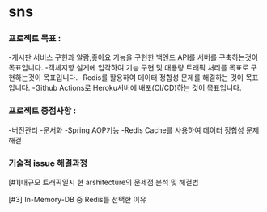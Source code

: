 # sns
### 프로젝트 목표 :
-게시판 서비스 구현과 알람,좋아요 기능을 구현한 백엔드 API를 서버를 구축하는것이 목표입니다.
-객체지향 설게에 입각하여 기능 구현 및 대용량 트래픽 처리를 목표로 구현하는것이 목표입니다.
-Redis를 활용하여 데이터 정합성 문제를 해결하는 것이 목표입니다.
-Github Actions로 Heroku서버에 배포(CI/CD)하는 것이 목표입니다. 

### 프로젝트 중점사항 :

-버전관리
-문서화
-Spring AOP기능 
-Redis Cache를 사용하여 데이터 정합성 문제해결 

### 기술적 issue 해결과정 
[#1]대규모 트래픽일시 현 arshitecture의 문제점 분석 및 해결법



[#3] In-Memory-DB 중 Redis를 선택한 이유